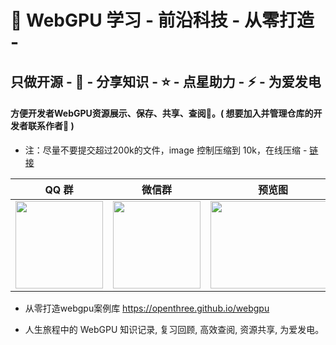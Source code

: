 # 💎 WebGPU 学习 - 前沿科技 - 从零打造 -

## 只做开源 - 👋 - 分享知识 - ⭐ - 点星助力 - ⚡ - 为爱发电

#### 方便开发者WebGPU资源展示、保存、共享、查阅📘。( 想要加入并管理仓库的开发者联系作者🍉 )

- 注：尽量不要提交超过200k的文件，image 控制压缩到 10k，在线压缩 - [链接](https://yasuo.xunjiepdf.com/img/ )

| QQ 群 |           微信群            |              预览图                       | Stars           |
| :---------------:| :---------------: | :---------: | :--------- |
| <img src="https://z2586300277.github.io/3d-file-server/images/QQ.png" height="140px" /> | <img src="https://z2586300277.github.io/3d-file-server/images/wechat.jpg" height="140px" /> | <img src="https://z2586300277.github.io/3d-file-server/images/threeCesiumExamples.jpg" width="200px" height="140px" /> | <img src="https://api.star-history.com/svg?repos=openThree/webgpu,z2586300277/three-editor,z2586300277/three-cesium-examples&type=Date" width="200px" height="140px" /> |

- 从零打造webgpu案例库 https://openthree.github.io/webgpu

- 人生旅程中的 WebGPU 知识记录, 复习回顾, 高效查阅, 资源共享, 为爱发电。
